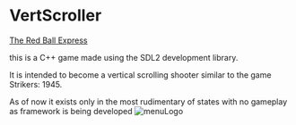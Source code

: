 # VertScroller

[The Red Ball Express](https://github.com/jarydpeters/VertScroller/blob/main/assets/sprites/menuLogo.png)

this is a C++ game made using the SDL2 development library.

It is intended to become a vertical scrolling shooter similar to the game Strikers: 1945.

As of now it exists only in the most rudimentary of states with no gameplay as framework is being developed
![menuLogo](https://github.com/user-attachments/assets/a9bcaec9-79bc-451b-9e51-9e11236a2ea1)
